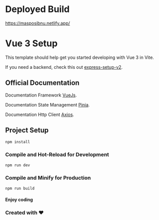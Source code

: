# Deployed Build

https://masposibnu.netlify.app/

# Vue 3 Setup

This template should help get you started developing with Vue 3 in Vite.

If you need a backend, check this out [express-setup-v2](https://gitlab.com/mtaufiikh/express-setup-v2).

## Official Documentation

Documentation Framework [VueJs](https://vuejs.org/guide/introduction.html).

Documentation State Management [Pinia](https://pinia.vuejs.org/introduction.html).

Documentation Http Client [Axios](https://axios-http.com/docs/intro).

## Project Setup

```sh
npm install
```

### Compile and Hot-Reload for Development

```sh
npm run dev
```

### Compile and Minify for Production

```sh
npm run build
```

#### Enjoy coding

### Created with ❤️

